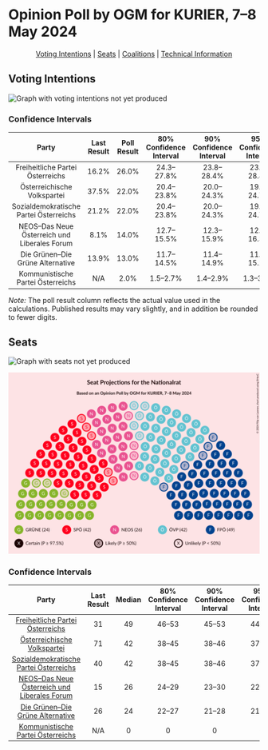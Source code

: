 # Opinion Poll by OGM for KURIER, 7–8 May 2024

<p align="center"><a href="#voting-intentions">Voting Intentions</a> | <a href="#seats">Seats</a> | <a href="#coalitions">Coalitions</a> | <a href="#technical-information">Technical Information</a></p>

## Voting Intentions

![Graph with voting intentions not yet produced](2024-05-08-OGM.png "Voting Intentions")

### Confidence Intervals

| Party | Last Result | Poll Result | 80% Confidence Interval | 90% Confidence Interval | 95% Confidence Interval | 99% Confidence Interval |
|:-----:|:-----------:|:-----------:|:-----------------------:|:-----------------------:|:-----------------------:|:-----------------------:|
| Freiheitliche Partei Österreichs | 16.2% | 26.0% | 24.3–27.8% |23.8–28.4% |23.4–28.8% |22.6–29.7% |
| Österreichische Volkspartei | 37.5% | 22.0% | 20.4–23.8% |20.0–24.3% |19.6–24.7% |18.8–25.6% |
| Sozialdemokratische Partei Österreichs | 21.2% | 22.0% | 20.4–23.8% |20.0–24.3% |19.6–24.7% |18.8–25.6% |
| NEOS–Das Neue Österreich und Liberales Forum | 8.1% | 14.0% | 12.7–15.5% |12.3–15.9% |12.0–16.3% |11.4–17.0% |
| Die Grünen–Die Grüne Alternative | 13.9% | 13.0% | 11.7–14.5% |11.4–14.9% |11.1–15.2% |10.5–16.0% |
| Kommunistische Partei Österreichs | N/A | 2.0% | 1.5–2.7% |1.4–2.9% |1.3–3.0% |1.1–3.4% |

*Note:* The poll result column reflects the actual value used in the calculations. Published results may vary slightly, and in addition be rounded to fewer digits.

## Seats

![Graph with seats not yet produced](2024-05-08-OGM-seats.png "Seats")

![Graph with seating plan not yet produced](2024-05-08-OGM-seating-plan.png "Seating Plan")

### Confidence Intervals

| Party | Last Result | Median | 80% Confidence Interval | 90% Confidence Interval | 95% Confidence Interval | 99% Confidence Interval |
|:-----:|:-----------:|:------:|:-----------------------:|:-----------------------:|:-----------------------:|:-----------------------:|
| <a href="#freiheitliche-partei-österreichs">Freiheitliche Partei Österreichs</a> | 31 | 49 | 46–53 |45–53 |44–54 |43–56 |
| <a href="#österreichische-volkspartei">Österreichische Volkspartei</a> | 71 | 42 | 38–45 |38–46 |37–47 |35–48 |
| <a href="#sozialdemokratische-partei-österreichs">Sozialdemokratische Partei Österreichs</a> | 40 | 42 | 38–45 |38–46 |37–47 |35–48 |
| <a href="#neos–das-neue-österreich-und-liberales-forum">NEOS–Das Neue Österreich und Liberales Forum</a> | 15 | 26 | 24–29 |23–30 |22–30 |21–32 |
| <a href="#die-grünen–die-grüne-alternative">Die Grünen–Die Grüne Alternative</a> | 26 | 24 | 22–27 |21–28 |21–29 |19–30 |
| <a href="#kommunistische-partei-österreichs">Kommunistische Partei Österreichs</a> | N/A | 0 | 0 |0 |0 |0 |

